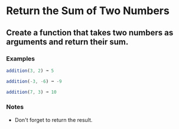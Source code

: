 # Return the Sum of Two Numbers

## Create a function that takes two numbers as arguments and return their sum.

### Examples
```js
addition(3, 2) ➞ 5

addition(-3, -6) ➞ -9

addition(7, 3) ➞ 10
```

### Notes
- Don't forget to return the result.

